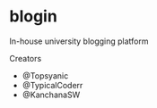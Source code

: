 # blogin
In-house university blogging platform

Creators
  - @Topsyanic
  - @TypicalCoderr
  - @KanchanaSW
